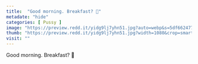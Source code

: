 ```yaml
---
title:  "Good morning. Breakfast? 🍯"
metadate: "hide"
categories: [ Pussy ]
image: "https://preview.redd.it/yidg9lj7yhn51.jpg?auto=webp&s=5df662477175e7b2df0ef43b5bea84bb7dd18f67"
thumb: "https://preview.redd.it/yidg9lj7yhn51.jpg?width=1080&crop=smart&auto=webp&s=7cd2f4e36dd52009d07db6f2aa6ccd3c6d08d23f"
visit: ""
---
```

Good morning. Breakfast? 🍯

